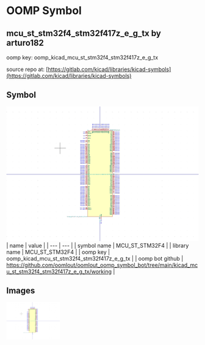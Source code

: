 # OOMP Symbol  
## mcu_st_stm32f4_stm32f417z_e_g_tx  by arturo182  
  
oomp key: oomp_kicad_mcu_st_stm32f4_stm32f417z_e_g_tx  
  
source repo at: [https://gitlab.com/kicad/libraries/kicad-symbols](https://gitlab.com/kicad/libraries/kicad-symbols)  
## Symbol  
  
[![working.png](working_600.png)](working.png)  
| name | value | 
| --- | --- | 
| symbol name | MCU_ST_STM32F4 | 
| library name | MCU_ST_STM32F4 | 
| oomp key | oomp_kicad_mcu_st_stm32f4_stm32f417z_e_g_tx | 
| oomp bot github | https://github.com/oomlout/oomlout_oomp_symbol_bot/tree/main/kicad_mcu_st_stm32f4_stm32f417z_e_g_tx/working | 
## Images  
  
[![working.png](working_140.png)](working.png)  
